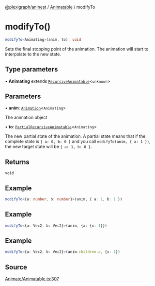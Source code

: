 [@plexigraph/aninest](../../index.md) / [Animatable](../index.md) / modifyTo

# modifyTo()

```ts
modifyTo<Animating>(anim, to): void
```

Sets the final stopping point of the animation.
The animation will start to interpolate to the new state.

## Type parameters

• **Animating** extends [`RecursiveAnimatable`](../type-aliases/RecursiveAnimatable.md)\<`unknown`\>

## Parameters

• **anim**: [`Animation`](../type-aliases/Animation.md)\<`Animating`\>

The animation object

• **to**: [`PartialRecursiveAnimatable`](../type-aliases/PartialRecursiveAnimatable.md)\<`Animating`\>

The new partial state of the animation. A partial state
means that if the complete state is `{ a: 0, b: 0 }` and you call `modifyTo(anim, { a: 1 })`,
the new target state will be `{ a: 1, b: 0 }`.

## Returns

`void`

## Example

```ts
modifyTo<{a: number, b: number}>(anim, { a: 1, b: 1 })
```

## Example

```ts
modifyTo<{a: Vec2, b: Vec2}>(anim, {a: {x: 1}})
```

## Example

```ts
modifyTo<{a: Vec2, b: Vec2}>(anim.children.a, {x: 1})
```

## Source

[Animate/Animatable.ts:307](https://github.com/plexigraph/aninest/blob/ed5e272/src/Animate/Animatable.ts#L307)
